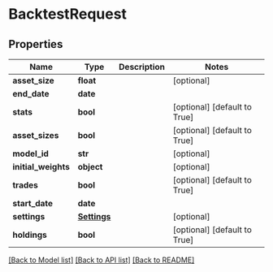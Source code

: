 # BacktestRequest

## Properties
Name | Type | Description | Notes
------------ | ------------- | ------------- | -------------
**asset_size** | **float** |  | [optional] 
**end_date** | **date** |  | 
**stats** | **bool** |  | [optional] [default to True]
**asset_sizes** | **bool** |  | [optional] [default to True]
**model_id** | **str** |  | [optional] 
**initial_weights** | **object** |  | [optional] 
**trades** | **bool** |  | [optional] [default to True]
**start_date** | **date** |  | 
**settings** | [**Settings**](Settings.md) |  | [optional] 
**holdings** | **bool** |  | [optional] [default to True]

[[Back to Model list]](../README.md#documentation-for-models) [[Back to API list]](../README.md#documentation-for-api-endpoints) [[Back to README]](../README.md)


